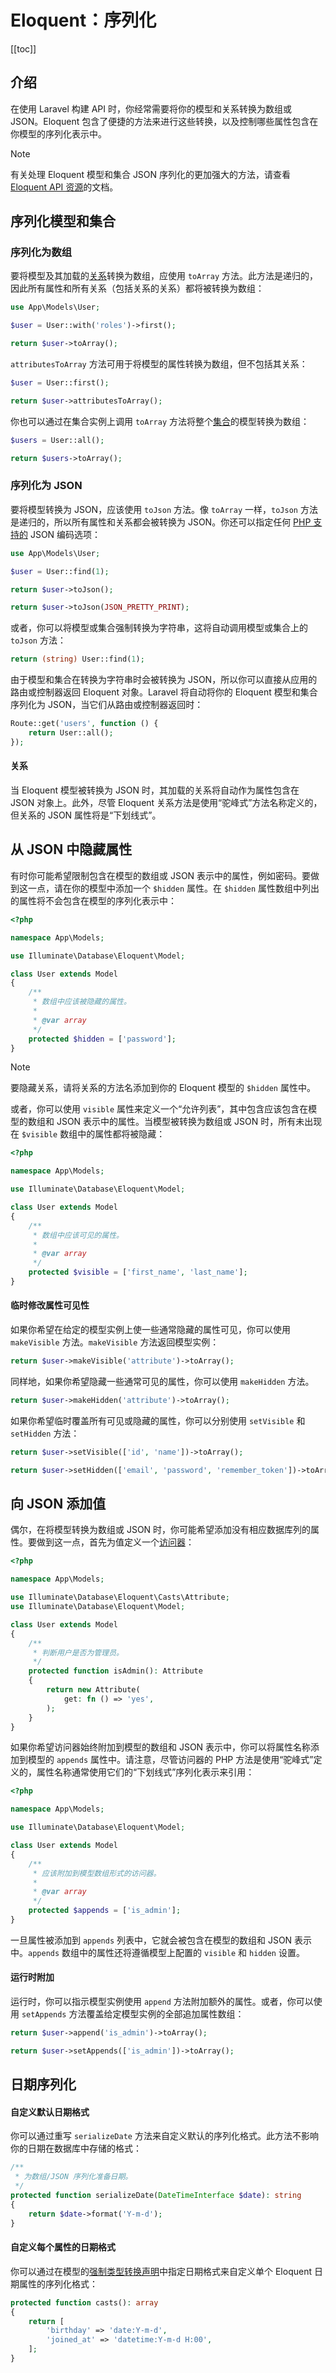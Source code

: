 # Eloquent：序列化

[[toc]]

## 介绍

在使用 Laravel 构建 API 时，你经常需要将你的模型和关系转换为数组或 JSON。Eloquent 包含了便捷的方法来进行这些转换，以及控制哪些属性包含在你模型的序列化表示中。

 > [!Note]  
> 有关处理 Eloquent 模型和集合 JSON 序列化的更加强大的方法，请查看 [Eloquent API 资源](/docs/11/eloquent/eloquent-resources)的文档。

## 序列化模型和集合

### 序列化为数组

要将模型及其加载的[关系](/docs/11/eloquent/eloquent-relationships)转换为数组，应使用 `toArray` 方法。此方法是递归的，因此所有属性和所有关系（包括关系的关系）都将被转换为数组：

```php
use App\Models\User;

$user = User::with('roles')->first();

return $user->toArray();
```

`attributesToArray` 方法可用于将模型的属性转换为数组，但不包括其关系：

```php
$user = User::first();

return $user->attributesToArray();
```

你也可以通过在集合实例上调用 `toArray` 方法将整个[集合](/docs/11/eloquent/eloquent-collections)的模型转换为数组：

```php
$users = User::all();

return $users->toArray();
```

### 序列化为 JSON

要将模型转换为 JSON，应该使用 `toJson` 方法。像 `toArray` 一样，`toJson` 方法是递归的，所以所有属性和关系都会被转换为 JSON。你还可以指定任何 [PHP 支持的](https://secure.php.net/manual/en/function.json-encode.php) JSON 编码选项：

```php
use App\Models\User;

$user = User::find(1);

return $user->toJson();

return $user->toJson(JSON_PRETTY_PRINT);
```

或者，你可以将模型或集合强制转换为字符串，这将自动调用模型或集合上的 `toJson` 方法：

```php
return (string) User::find(1);
```

由于模型和集合在转换为字符串时会被转换为 JSON，所以你可以直接从应用的路由或控制器返回 Eloquent 对象。Laravel 将自动将你的 Eloquent 模型和集合序列化为 JSON，当它们从路由或控制器返回时：

```php
Route::get('users', function () {
    return User::all();
});
```

#### 关系

当 Eloquent 模型被转换为 JSON 时，其加载的关系将自动作为属性包含在 JSON 对象上。此外，尽管 Eloquent 关系方法是使用“驼峰式”方法名称定义的，但关系的 JSON 属性将是“下划线式”。

## 从 JSON 中隐藏属性

有时你可能希望限制包含在模型的数组或 JSON 表示中的属性，例如密码。要做到这一点，请在你的模型中添加一个 `$hidden` 属性。在 `$hidden` 属性数组中列出的属性将不会包含在模型的序列化表示中：

```php
<?php

namespace App\Models;

use Illuminate\Database\Eloquent\Model;

class User extends Model
{
    /**
     * 数组中应该被隐藏的属性。
     *
     * @var array
     */
    protected $hidden = ['password'];
}
```

 > [!Note]  
> 要隐藏关系，请将关系的方法名添加到你的 Eloquent 模型的 `$hidden` 属性中。

或者，你可以使用 `visible` 属性来定义一个“允许列表”，其中包含应该包含在模型的数组和 JSON 表示中的属性。当模型被转换为数组或 JSON 时，所有未出现在 `$visible` 数组中的属性都将被隐藏：

```php
<?php

namespace App\Models;

use Illuminate\Database\Eloquent\Model;

class User extends Model
{
    /**
     * 数组中应该可见的属性。
     *
     * @var array
     */
    protected $visible = ['first_name', 'last_name'];
}
```

#### 临时修改属性可见性

如果你希望在给定的模型实例上使一些通常隐藏的属性可见，你可以使用 `makeVisible` 方法。`makeVisible` 方法返回模型实例：

```php
return $user->makeVisible('attribute')->toArray();
```

同样地，如果你希望隐藏一些通常可见的属性，你可以使用 `makeHidden` 方法。

```php
return $user->makeHidden('attribute')->toArray();
```

如果你希望临时覆盖所有可见或隐藏的属性，你可以分别使用 `setVisible` 和 `setHidden` 方法：

```php
return $user->setVisible(['id', 'name'])->toArray();

return $user->setHidden(['email', 'password', 'remember_token'])->toArray();
```

## 向 JSON 添加值

偶尔，在将模型转换为数组或 JSON 时，你可能希望添加没有相应数据库列的属性。要做到这一点，首先为值定义一个[访问器](/docs/11/eloquent/eloquent-mutators)：

```php
<?php

namespace App\Models;

use Illuminate\Database\Eloquent\Casts\Attribute;
use Illuminate\Database\Eloquent\Model;

class User extends Model
{
    /**
     * 判断用户是否为管理员。
     */
    protected function isAdmin(): Attribute
    {
        return new Attribute(
            get: fn () => 'yes',
        );
    }
}
```

如果你希望访问器始终附加到模型的数组和 JSON 表示中，你可以将属性名称添加到模型的 `appends` 属性中。请注意，尽管访问器的 PHP 方法是使用“驼峰式”定义的，属性名称通常使用它们的“下划线式”序列化表示来引用：

```php
<?php

namespace App\Models;

use Illuminate\Database\Eloquent\Model;

class User extends Model
{
    /**
     * 应该附加到模型数组形式的访问器。
     *
     * @var array
     */
    protected $appends = ['is_admin'];
}
```

一旦属性被添加到 `appends` 列表中，它就会被包含在模型的数组和 JSON 表示中。`appends` 数组中的属性还将遵循模型上配置的 `visible` 和 `hidden` 设置。

#### 运行时附加

运行时，你可以指示模型实例使用 `append` 方法附加额外的属性。或者，你可以使用 `setAppends` 方法覆盖给定模型实例的全部追加属性数组：

```php
return $user->append('is_admin')->toArray();

return $user->setAppends(['is_admin'])->toArray();
```

## 日期序列化

#### 自定义默认日期格式

你可以通过重写 `serializeDate` 方法来自定义默认的序列化格式。此方法不影响你的日期在数据库中存储的格式：

```php
/**
 * 为数组/JSON 序列化准备日期。
 */
protected function serializeDate(DateTimeInterface $date): string
{
    return $date->format('Y-m-d');
}
```

#### 自定义每个属性的日期格式

你可以通过在模型的[强制类型转换声明](/docs/11/eloquent/eloquent-mutators#attribute-casting)中指定日期格式来自定义单个 Eloquent 日期属性的序列化格式：

```php
protected function casts(): array
{
    return [
        'birthday' => 'date:Y-m-d',
        'joined_at' => 'datetime:Y-m-d H:00',
    ];
}
```
